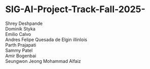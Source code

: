 # SIG-AI-Project-Track-Fall-2025-
Shrey Deshpande  
Dominik Styka  
Emilio Calvo  
Andres Felipe Quesada de Elgin illinlois  
Parth Prajapati  
Sammy Patel  
Amir Bogenbai  
Seungwon Jeong
Mohammad Alfaiz